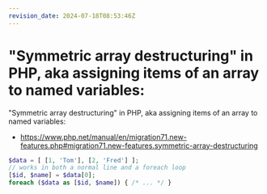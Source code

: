 ```yaml
---
revision_date: 2024-07-18T08:53:46Z
---
```

# "Symmetric array destructuring" in PHP, aka assigning items of an array to named variables:
"Symmetric array destructuring" in PHP, aka assigning items of an array to named variables:
* https://www.php.net/manual/en/migration71.new-features.php#migration71.new-features.symmetric-array-destructuring
```php
$data = [ [1, 'Tom'], [2, 'Fred'] ];
// works in both a normal line and a foreach loop
[$id, $name] = $data[0]; 
foreach ($data as [$id, $name]) { /* ... */ }
```